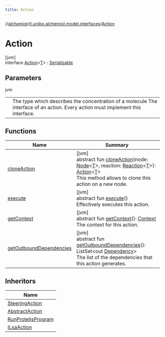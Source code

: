 ```yaml
---
title: Action
---
```

//[alchemist](../../../index.html)/[it.unibo.alchemist.model.interfaces](../index.html)/[Action](index.html)



# Action



[jvm]\
interface [Action](index.html)<[T](index.html)> : [Serializable](https://docs.oracle.com/javase/8/docs/api/java/io/Serializable.html)



## Parameters


jvm

| | |
|---|---|
| <T> | The type which describes the concentration of a molecule The interface of an action. Every action must implement this interface. |



## Functions


| Name | Summary |
|---|---|
| [cloneAction](clone-action.html) | [jvm]<br>abstract fun [cloneAction](clone-action.html)(node: [Node](../-node/index.html)<[T](../../it.unibo.alchemist.boundary.interfaces/-output-monitor/index.html)>, reaction: [Reaction](../-reaction/index.html)<[T](../../it.unibo.alchemist.boundary.interfaces/-output-monitor/index.html)>): [Action](index.html)<[T](../../it.unibo.alchemist.boundary.interfaces/-output-monitor/index.html)><br>This method allows to clone this action on a new node. |
| [execute](execute.html) | [jvm]<br>abstract fun [execute](execute.html)()<br>Effectively executes this action. |
| [getContext](get-context.html) | [jvm]<br>abstract fun [getContext](get-context.html)(): [Context](../-context/index.html)<br>The context for this action. |
| [getOutboundDependencies](get-outbound-dependencies.html) | [jvm]<br>abstract fun [getOutboundDependencies](get-outbound-dependencies.html)(): ListSet<out [Dependency](../-dependency/index.html)><br>The list of the dependencies that this action generates. |


## Inheritors


| Name |
|---|
| [SteeringAction](../-steering-action/index.html) |
| [AbstractAction](../../it.unibo.alchemist.model.implementations.actions/-abstract-action/index.html) |
| [RunProtelisProgram](../../it.unibo.alchemist.model.implementations.actions/-run-protelis-program/index.html) |
| [ILsaAction](../-i-lsa-action/index.html) |

